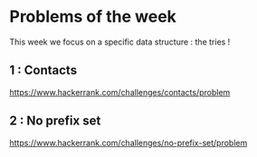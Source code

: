 Problems of the week
===

This week we focus on a specific data structure : the tries !


## 1 : Contacts
https://www.hackerrank.com/challenges/contacts/problem

## 2 : No prefix set
https://www.hackerrank.com/challenges/no-prefix-set/problem